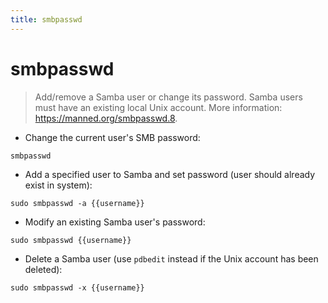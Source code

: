 ```yaml
---
title: smbpasswd
---
```

# smbpasswd

> Add/remove a Samba user or change its password.
> Samba users must have an existing local Unix account.
> More information: <https://manned.org/smbpasswd.8>.

- Change the current user's SMB password:

`smbpasswd`

- Add a specified user to Samba and set password (user should already exist in system):

`sudo smbpasswd -a {{username}}`

- Modify an existing Samba user's password:

`sudo smbpasswd {{username}}`

- Delete a Samba user (use `pdbedit` instead if the Unix account has been deleted):

`sudo smbpasswd -x {{username}}`
